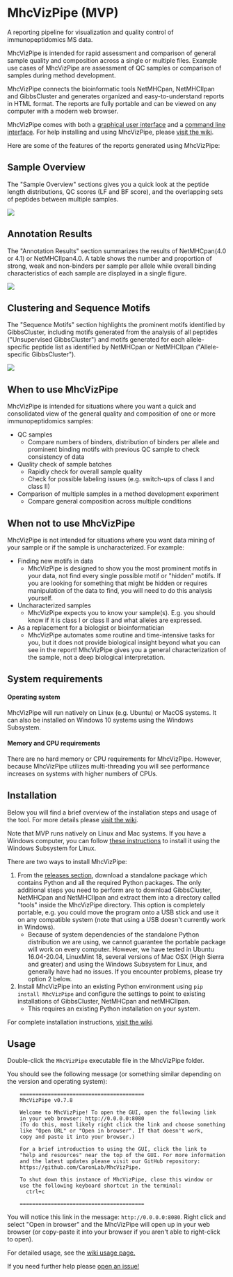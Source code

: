 # MhcVizPipe (MVP)
A reporting pipeline for visualization and quality control of immunopeptidomics MS data.

MhcVizPipe is intended for rapid assessment and comparison of general sample quality and composition across a single or multiple
files. Example use cases of MhcVizPipe are assessment of QC samples or comparison of samples during method development.

MhcVizPipe connects the bioinformatic tools NetMHCpan, NetMHCIIpan and GibbsCluster and generates organized
and easy-to-understand reports in HTML format. The reports are fully portable and can be viewed on any computer
with a modern web browser.

MhcVizPipe comes with both a [graphical user interface](https://github.com/CaronLab/MhcVizPipe/wiki/Usage) 
and a [command line interface](https://github.com/CaronLab/MhcVizPipe/wiki/Command-line-interface). For help 
installing and using MhcVizPipe, please [visit the wiki](https://github.com/CaronLab/MhcVizPipe/wiki).

Here are some of the features of the reports generated using MhcVizPipe:

## Sample Overview

The "Sample Overview" sections gives you a quick look at the peptide length distributions, QC scores 
(LF and BF score), and the overlapping sets of peptides between multiple samples.

![](images/sample_overview.png)

## Annotation Results

The "Annotation Results" section summarizes the results of NetMHCpan(4.0 or 4.1) or NetMHCIIpan4.0. A table shows the 
number and proportion of strong, weak and non-binders per sample per allele while overall binding characteristics of
each sample are displayed in a single figure.

![](images/annotation_results.png)

## Clustering and Sequence Motifs

The "Sequence Motifs" section highlights the prominent motifs identified by GibbsCluster, including motifs generated from the analysis of
all peptides ("Unsupervised GibbsCluster") and motifs generated for each allele-specific peptide list as identified by
NetMHCpan or NetMHCIIpan ("Allele-specific GibbsCluster").

![](images/gibbs_cluster_results.png)

## When to use MhcVizPipe

MhcVizPipe is intended for situations where you want a quick and consolidated view of the general quality 
and composition of one or more immunopeptidomics samples:
- QC samples
    - Compare numbers of binders, distribution of binders per allele and prominent binding motifs with 
    previous QC sample to check consistency of data
- Quality check of sample batches
    - Rapidly check for overall sample quality
    - Check for possible labeling issues (e.g. switch-ups of class I and class II)
- Comparison of multiple samples in a method development experiment
    - Compare general composition across multiple conditions

## When not to use MhcVizPipe

MhcVizPipe is not intended for situations where you want data mining of your sample or if the sample is 
uncharacterized. For example:
- Finding new motifs in data
    - MhcVizPipe is designed to show you the most prominent motifs in your data, not find every single possible 
      motif or "hidden" motifs. If you are looking for something that might be hidden or requires manipulation of 
      the data to find, you will need to do this analysis yourself.
- Uncharacterized samples
    - MhcVizPipe expects you to know your sample(s). E.g. you should know if it is class I or class II and what 
    alleles are expressed.
- As a replacement for a biologist or bioinformatician
    - MhcVizPipe automates some routine and time-intensive tasks for you, but it does not provide biological insight
    beyond what you can see in the report! MhcVizPipe gives you a general characterization of the sample, not 
    a deep biological interpretation.

## System requirements

#### Operating system
MhcVizPipe will run natively on Linux (e.g. Ubuntu) or MacOS systems. It can also be installed on Windows 10 systems
using the Windows Subsystem.

#### Memory and CPU requirements
There are no hard memory or CPU requirements for MhcVizPipe. However, because MhcVizPipe utilizes multi-threading you
will see performance increases on systems with higher numbers of CPUs.

## Installation

Below you will find a brief overview of the installation steps and usage of the tool. For
more details please [visit the wiki](https://github.com/CaronLab/MhcVizPipe/wiki).

Note that MVP runs natively on Linux and Mac systems. If you have a Windows computer, you can follow
[these instructions](https://github.com/CaronLab/MhcVizPipe/wiki/Windows-installation) to install it using the
Windows Subsystem for Linux.

There are two ways to install MhcVizPipe:

1. From the [releases section](https://github.com/CaronLab/MhcVizPipe/releases), download a standalone package 
   which contains Python and all the required Python packages. The only additional steps 
   you need to perform are to download GibbsCluster, NetMHCpan and NetMHCIIpan and extract them into a directory called 
   "tools" inside the MhcVizPipe directory. This option is completely portable, e.g. you could move the program onto 
   a USB stick and use it on any compatible system (note that using a USB doesn't currently work in Windows).
   - Because of system dependencies of the standalone Python distribution we are using, we cannot guarantee 
    the portable package will work on every computer. However, we have tested in Ubuntu 16.04-20.04, LinuxMint 18, 
      several versions of Mac OSX (High Sierra and greater) and using the Windows Subsystem for Linux, and generally 
      have had no issues. If you encounter problems, please try option 2 below.
2. Install MhcVizPipe into an existing Python environment using `pip install MhcVizPipe` and configure 
   the settings to point to existing installations of GibbsCluster, NetMHCpan and netMHCIIpan.
   - This requires an existing Python installation on your system.
   
For complete installation instructions, [visit the wiki](https://github.com/CaronLab/MhcVizPipe/wiki).

## Usage
Double-click the `MhcVizPipe` executable file in the MhcVizPipe folder.

You should see the following message (or something similar depending on the version and operating system):
```
    ========================================
    MhcVizPipe v0.7.8
    
    Welcome to MhcVizPipe! To open the GUI, open the following link
    in your web browser: http://0.0.0.0:8080
    (To do this, most likely right click the link and choose something
    like "Open URL" or "Open in browser". If that doesn't work,
    copy and paste it into your browser.)
    
    For a brief introduction to using the GUI, click the link to
    "help and resources" near the top of the GUI. For more information
    and the latest updates please visit our GitHub repository:
    https://github.com/CaronLab/MhcVizPipe.

    To shut down this instance of MhcVizPipe, close this window or
    use the following keyboard shortcut in the terminal:
      ctrl+c
    
    ========================================
```
You will notice this link in the message: `http://0.0.0.0:8080`. Right click and select "Open in browser" and
the MhcVizPipe will open up in your web browser (or copy-paste it into your browser if you aren't able to right-click
to open).

For detailed usage, see the [wiki usage page.](https://github.com/CaronLab/MhcVizPipe/wiki/Usage)

If you need further help please [open an issue!](https://github.com/CaronLab/MhcVizPipe/issues)